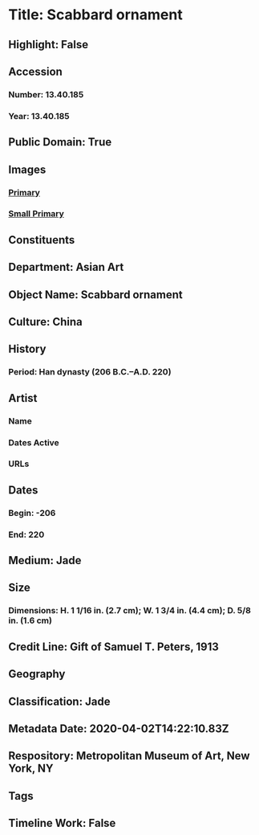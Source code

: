 # Title: Scabbard ornament
## Highlight: False
## Accession
### Number: 13.40.185
### Year: 13.40.185
## Public Domain: True
## Images
### [Primary](https://images.metmuseum.org/CRDImages/as/original/13_40_185_15259.jpg)
### [Small Primary](https://images.metmuseum.org/CRDImages/as/web-large/13_40_185_15259.jpg)
## Constituents
## Department: Asian Art
## Object Name: Scabbard ornament
## Culture: China
## History
### Period: Han dynasty (206 B.C.–A.D. 220)
## Artist
### Name
### Dates Active
### URLs
## Dates
### Begin: -206
### End: 220
## Medium: Jade
## Size
### Dimensions: H. 1 1/16 in. (2.7 cm); W. 1 3/4 in. (4.4 cm); D. 5/8 in. (1.6 cm)
## Credit Line: Gift of Samuel T. Peters, 1913
## Geography
## Classification: Jade
## Metadata Date: 2020-04-02T14:22:10.83Z
## Respository: Metropolitan Museum of Art, New York, NY
## Tags
## Timeline Work: False